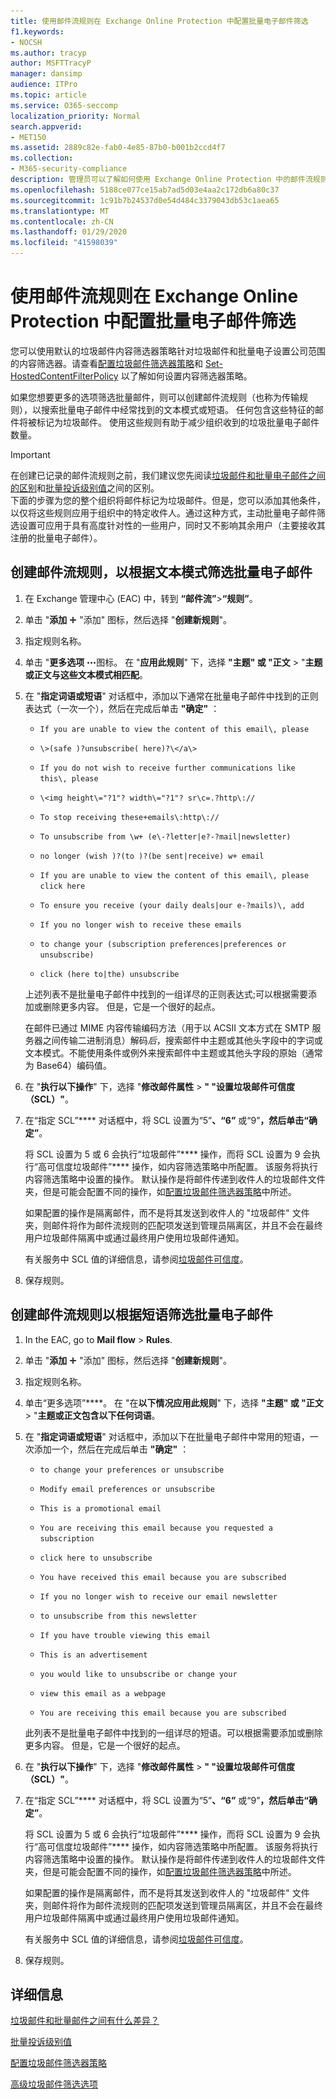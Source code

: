 ```yaml
---
title: 使用邮件流规则在 Exchange Online Protection 中配置批量电子邮件筛选
f1.keywords:
- NOCSH
ms.author: tracyp
author: MSFTTracyP
manager: dansimp
audience: ITPro
ms.topic: article
ms.service: O365-seccomp
localization_priority: Normal
search.appverid:
- MET150
ms.assetid: 2889c82e-fab0-4e85-87b0-b001b2ccd4f7
ms.collection:
- M365-security-compliance
description: 管理员可以了解如何使用 Exchange Online Protection 中的邮件流规则进行批量电子邮件筛选。
ms.openlocfilehash: 5188ce077ce15ab7ad5d03e4aa2c172db6a80c37
ms.sourcegitcommit: 1c91b7b24537d0e54d484c3379043db53c1aea65
ms.translationtype: MT
ms.contentlocale: zh-CN
ms.lasthandoff: 01/29/2020
ms.locfileid: "41598039"
---
```

# <a name="use-mail-flow-rules-to-configure-bulk-email-filtering-in-exchange-online-protection"></a>使用邮件流规则在 Exchange Online Protection 中配置批量电子邮件筛选

您可以使用默认的垃圾邮件内容筛选器策略针对垃圾邮件和批量电子设置公司范围的内容筛选器。请查看[配置垃圾邮件筛选器策略](configure-your-spam-filter-policies.md)和 [Set-HostedContentFilterPolicy](https://docs.microsoft.com/powershell/module/exchange/antispam-antimalware/Set-HostedContentFilterPolicy) 以了解如何设置内容筛选器策略。

如果您想要更多的选项筛选批量邮件，则可以创建邮件流规则（也称为传输规则），以搜索批量电子邮件中经常找到的文本模式或短语。 任何包含这些特征的邮件将被标记为垃圾邮件。 使用这些规则有助于减少组织收到的垃圾批量电子邮件数量。

> [!IMPORTANT]
> 在创建已记录的邮件流规则之前，我们建议您先阅读[垃圾邮件和批量电子邮件之间的区别](what-s-the-difference-between-junk-email-and-bulk-email.md)和[批量投诉级别值](bulk-complaint-level-values.md)之间的区别。<br>下面的步骤为您的整个组织将邮件标记为垃圾邮件。但是，您可以添加其他条件，以仅将这些规则应用于组织中的特定收件人。通过这种方式，主动批量电子邮件筛选设置可应用于具有高度针对性的一些用户，同时又不影响其余用户（主要接收其注册的批量电子邮件）。

## <a name="create-a-mail-flow-rule-to-filter-bulk-email-messages-based-on-text-patterns"></a>创建邮件流规则，以根据文本模式筛选批量电子邮件

1. 在 Exchange 管理中心 (EAC) 中，转到 **“邮件流”**\>**“规则”**。

2. 单击 "**添加** !["](../media/ITPro-EAC-AddIcon.gif) "添加" 图标，然后选择 "**创建新规则**"。

3. 指定规则名称。

4. 单击 "**更多选项** !["](../media/ITPro-EAC-MoreOptionsIcon.png)图标。 在 "**应用此规则**" 下，选择 **"主题" 或 "正文** \> "**主题或正文与这些文本模式相匹配**。

5. 在 "**指定词语或短语**" 对话框中，添加以下通常在批量电子邮件中找到的正则表达式（一次一个），然后在完成后单击 **"确定"** ：

   - `If you are unable to view the content of this email\, please`

   - `\>(safe )?unsubscribe( here)?\</a\>`

   - `If you do not wish to receive further communications like this\, please`

   - `\<img height\="?1"? width\="?1"? sr\c=.?http\://`

   - `To stop receiving these+emails\:http\://`

   - `To unsubscribe from \w+ (e\-?letter|e?-?mail|newsletter)`

   - `no longer (wish )?(to )?(be sent|receive) w+ email`

   - `If you are unable to view the content of this email\, please click here`

   - `To ensure you receive (your daily deals|our e-?mails)\, add`

   - `If you no longer wish to receive these emails`

   - `to change your (subscription preferences|preferences or unsubscribe)`

   - `click (here to|the) unsubscribe`

   上述列表不是批量电子邮件中找到的一组详尽的正则表达式;可以根据需要添加或删除更多内容。 但是，它是一个很好的起点。

   在邮件已通过 MIME 内容传输编码方法（用于以 ACSII 文本方式在 SMTP 服务器之间传输二进制消息）解码*后*，搜索邮件中主题或其他头字段中的字词或文本模式。不能使用条件或例外来搜索邮件中主题或其他头字段的原始（通常为 Base64）编码值。

6. 在 "**执行以下操作**" 下，选择 "**修改邮件属性** \> **" "设置垃圾邮件可信度（SCL）"**。

7. 在“指定 SCL”**** 对话框中，将 SCL 设置为“5”****、“6”**** 或“9”****，然后单击“确定”****。

   将 SCL 设置为 5 或 6 会执行“垃圾邮件”**** 操作，而将 SCL 设置为 9 会执行“高可信度垃圾邮件”**** 操作，如内容筛选策略中所配置。 该服务将执行内容筛选策略中设置的操作。 默认操作是将邮件传递到收件人的垃圾邮件文件夹，但是可能会配置不同的操作，如[配置垃圾邮件筛选器策略](configure-your-spam-filter-policies.md)中所述。

   如果配置的操作是隔离邮件，而不是将其发送到收件人的 "垃圾邮件" 文件夹，则邮件将作为邮件流规则的匹配项发送到管理员隔离区，并且不会在最终用户垃圾邮件隔离中或通过最终用户使用垃圾邮件通知。

   有关服务中 SCL 值的详细信息，请参阅[垃圾邮件可信度](spam-confidence-levels.md)。

8. 保存规则。

## <a name="create-a-mail-flow-rule-to-filter-bulk-email-messages-based-on-phrases"></a>创建邮件流规则以根据短语筛选批量电子邮件

1. In the EAC, go to **Mail flow** \> **Rules**.

2. 单击 "**添加** !["](../media/ITPro-EAC-AddIcon.gif) "添加" 图标，然后选择 "**创建新规则**"。

3. 指定规则名称。

4. 单击“更多选项”****。 在 "在**以下情况应用此规则**" 下，选择 **"主题" 或 "正文** \> "**主题或正文包含以下任何词语**。

5. 在 "**指定词语或短语**" 对话框中，添加以下在批量电子邮件中常用的短语，一次添加一个，然后在完成后单击 **"确定"** ：

   - `to change your preferences or unsubscribe`

   - `Modify email preferences or unsubscribe`

   - `This is a promotional email`

   - `You are receiving this email because you requested a subscription`

   - `click here to unsubscribe`

   - `You have received this email because you are subscribed`

   - `If you no longer wish to receive our email newsletter`

   - `to unsubscribe from this newsletter`

   - `If you have trouble viewing this email`

   - `This is an advertisement`

   - `you would like to unsubscribe or change your`

   - `view this email as a webpage`

   - `You are receiving this email because you are subscribed`

   此列表不是批量电子邮件中找到的一组详尽的短语。可以根据需要添加或删除更多内容。 但是，它是一个很好的起点。

6. 在 "**执行以下操作**" 下，选择 "**修改邮件属性** \> **" "设置垃圾邮件可信度（SCL）"**。

7. 在“指定 SCL”**** 对话框中，将 SCL 设置为“5”****、“6”**** 或“9”****，然后单击“确定”****。

   将 SCL 设置为 5 或 6 会执行“垃圾邮件”**** 操作，而将 SCL 设置为 9 会执行“高可信度垃圾邮件”**** 操作，如内容筛选策略中所配置。 该服务将执行内容筛选策略中设置的操作。 默认操作是将邮件传递到收件人的垃圾邮件文件夹，但是可能会配置不同的操作，如[配置垃圾邮件筛选器策略](configure-your-spam-filter-policies.md)中所述。

   如果配置的操作是隔离邮件，而不是将其发送到收件人的 "垃圾邮件" 文件夹，则邮件将作为邮件流规则的匹配项发送到管理员隔离区，并且不会在最终用户垃圾邮件隔离中或通过最终用户使用垃圾邮件通知。

   有关服务中 SCL 值的详细信息，请参阅[垃圾邮件可信度](spam-confidence-levels.md)。

8. 保存规则。

## <a name="for-more-information"></a>详细信息

[垃圾邮件和批量邮件之间有什么差异？](what-s-the-difference-between-junk-email-and-bulk-email.md)

[批量投诉级别值](bulk-complaint-level-values.md)

[配置垃圾邮件筛选器策略](configure-your-spam-filter-policies.md)

[高级垃圾邮件筛选选项](advanced-spam-filtering-asf-options.md)
